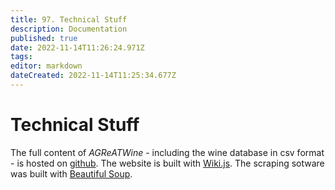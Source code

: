 ```yaml
---
title: 97. Technical Stuff
description: Documentation
published: true
date: 2022-11-14T11:26:24.971Z
tags: 
editor: markdown
dateCreated: 2022-11-14T11:25:34.677Z
---
```


# Technical Stuff

The full content of *AGReATWine* - including the wine database in csv format - is hosted on [github](https://github.com/dev-crumbs/agreatwine). The website is built with [Wiki.js](https://js.wiki/). The scraping sotware was built with [Beautiful Soup](https://www.crummy.com/software/BeautifulSoup/).